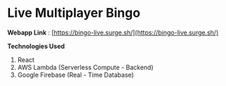 # Live Multiplayer Bingo

**Webapp Link** : [https://bingo-live.surge.sh/](https://bingo-live.surge.sh/)

**Technologies Used**
1. React
2. AWS Lambda (Serverless Compute - Backend)
3. Google Firebase (Real - Time Database)
